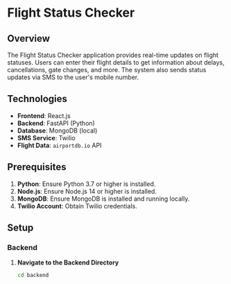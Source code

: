 # Flight Status Checker

## Overview

The Flight Status Checker application provides real-time updates on flight statuses. Users can enter their flight details to get information about delays, cancellations, gate changes, and more. The system also sends status updates via SMS to the user's mobile number.

## Technologies

- **Frontend**: React.js
- **Backend**: FastAPI (Python)
- **Database**: MongoDB (local)
- **SMS Service**: Twilio
- **Flight Data**: `airportdb.io` API

## Prerequisites

1. **Python**: Ensure Python 3.7 or higher is installed.
2. **Node.js**: Ensure Node.js 14 or higher is installed.
3. **MongoDB**: Ensure MongoDB is installed and running locally.
4. **Twilio Account**: Obtain Twilio credentials.

## Setup

### Backend

1. **Navigate to the Backend Directory**

   ```bash
   cd backend
